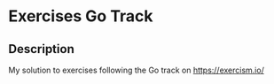 # Exercises Go Track
## Description

My solution to exercises following the Go track on https://exercism.io/ 
